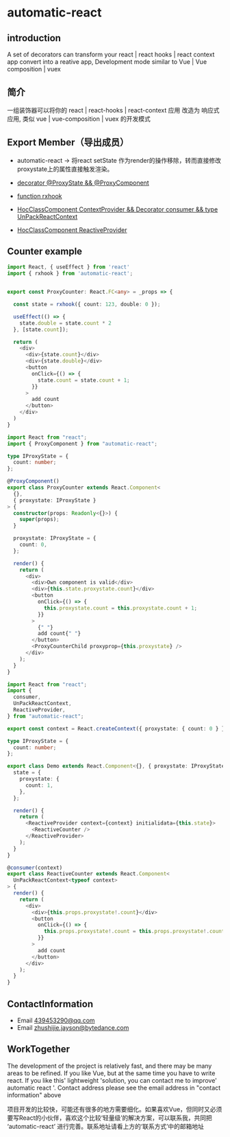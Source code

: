 # automatic-react

## introduction

A set of decorators can transform your react | react hooks | react context app convert into a reative app,
Development mode similar to Vue | Vue composition | vuex

## 简介

一组装饰器可以将你的 react | react-hooks | react-context 应用 改造为 响应式应用,
类似 vue | vue-composition | vuex 的开发模式

## Export Member（导出成员）

- automatic-react -> 将react setState 作为render的操作移除，转而直接修改 proxystate上的属性直接触发渲染。

- [decorator @ProxyState && @ProxyComponent](https://github.com/zhusjfaker/React-Reactive-Proxy-State/wiki/ProxyState-&&-ProxyComponent)
- [function rxhook](https://github.com/zhusjfaker/automatic-react/wiki/function-rxhook) 
- [HocClassComponent ContextProvider && Decorator consumer && type UnPackReactContext](https://github.com/zhusjfaker/automatic-react/wiki/HocClassComponent-ContextProvider-&&-Decorator-consumer-&&-type-UnPackReactContext) 
- [HocClassComponent ReactiveProvider](https://github.com/zhusjfaker/automatic-react/wiki/HocClassComponent-ReactiveProvider)

## Counter example

```typescript
import React, { useEffect } from 'react'
import { rxhook } from 'automatic-react';


export const ProxyCounter: React.FC<any> = _props => {

  const state = rxhook({ count: 123, double: 0 });

  useEffect(() => {
    state.double = state.count * 2
  }, [state.count]);

  return (
    <div>
      <div>{state.count}</div>
      <div>{state.double}</div>
      <button
        onClick={() => {
          state.count = state.count + 1;
        }}
      >
        add count
      </button>
    </div>
  )
}
```

```typescript
import React from "react";
import { ProxyComponent } from "automatic-react";

type IProxyState = {
  count: number;
};

@ProxyComponent()
export class ProxyCounter extends React.Component<
  {},
  { proxystate: IProxyState }
> {
  constructor(props: Readonly<{}>) {
    super(props);
  }

  proxystate: IProxyState = {
    count: 0,
  };

  render() {
    return (
      <div>
        <div>Own component is valid</div>
        <div>{this.state.proxystate.count}</div>
        <button
          onClick={() => {
            this.proxystate.count = this.proxystate.count + 1;
          }}
        >
          {" "}
          add count{" "}
        </button>
        <ProxyCounterChild proxyprop={this.proxystate} />
      </div>
    );
  }
}
```

```typescript
import React from "react";
import {
  consumer,
  UnPackReactContext,
  ReactiveProvider,
} from "automatic-react";

export const context = React.createContext({ proxystate: { count: 0 } });

type IProxyState = {
  count: number;
};

export class Demo extends React.Component<{}, { proxystate: IProxyState }> {
  state = {
    proxystate: {
      count: 1,
    },
  };

  render() {
    return (
      <ReactiveProvider context={context} initialidata={this.state}>
        <ReactiveCounter />
      </ReactiveProvider>
    );
  }
}

@consumer(context)
export class ReactiveCounter extends React.Component<
  UnPackReactContext<typeof context>
> {
  render() {
    return (
      <div>
        <div>{this.props.proxystate!.count}</div>
        <button
          onClick={() => {
            this.props.proxystate!.count = this.props.proxystate!.count + 1;
          }}
        >
          add count
        </button>
      </div>
    );
  }
}
```

## ContactInformation
* Email 439453290@qq.com
* Email zhushijie.jayson@bytedance.com

## WorkTogether
<p>
The development of the project is relatively fast, and there may be many areas to be refined. If you like Vue, but at the same time you have to write react. If you like this' lightweight 'solution, you can contact me to improve' automatic react '. Contact address please see the email address in "contact information" above
</p>
<p>
项目开发的比较快，可能还有很多的地方需要细化。如果喜欢Vue，但同时又必须要写React的小伙伴，喜欢这个比较‘轻量级’的解决方案，可以联系我，共同把 ‘automatic-react’ 进行完善。联系地址请看上方的‘联系方式’中的邮箱地址
</p>





